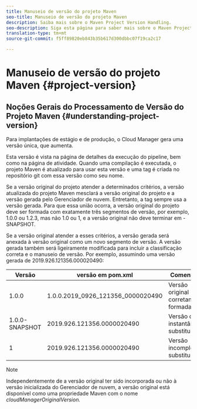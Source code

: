 ```yaml
---
title: Manuseio de versão do projeto Maven
seo-title: Manuseio de versão do projeto Maven
description: Saiba mais sobre o Maven Project Version Handling.
seo-description: Siga esta página para saber mais sobre o Maven Project Version Handling
translation-type: tm+mt
source-git-commit: f5ff89820eb843b35b617d300dbbc07f19ca2c17

---
```



# Manuseio de versão do projeto Maven {#project-version}

## Noções Gerais do Processamento de Versão do Projeto Maven {#understanding-project-version}

Para implantações de estágio e de produção, o Cloud Manager gera uma versão única, que aumenta.

Esta versão é vista na página de detalhes da execução do pipeline, bem como na página de atividade. Quando uma compilação é executada, o projeto Maven é atualizado para usar esta versão e uma tag é criada no repositório git com essa versão como seu nome.

Se a versão original do projeto atender a determinados critérios, a versão atualizada do projeto Maven mesclará a versão original do projeto e a versão gerada pelo Gerenciador de nuvem. Entretanto, a tag sempre usa a versão gerada. Para que essa união ocorra, a versão original do projeto deve ser formada com exatamente três segmentos de versão, por exemplo, 1.0.0 ou 1.2.3, mas não 1.0 ou 1, e a versão original não deve terminar em -SNAPSHOT.

Se a versão original atender a esses critérios, a versão gerada será anexada à versão original como um novo segmento de versão. A versão gerada também será ligeiramente modificada para incluir a classificação correta e o manuseio de versão. Por exemplo, assumindo uma versão gerada de 2019.926.121356.000020490:

| **Versão** | **versão em pom.xml** | **Comentário** |
|---|---|---|
| 1.0.0 | 1.0.0.2019_0926_121356_0000020490 | Versão original corretamente formada |
| 1.0.0-SNAPSHOT | 2019.926.121356.0000020490 | Versão do instantâneo, substituída |
| 1 | 2019.926.121356.0000020490 | Versão incompleta, substituída |

>[!NOTE]
>
>Independentemente de a versão original ter sido incorporada ou não à versão inicializada do Gerenciador de nuvem, a versão original está disponível como uma propriedade Maven com o nome *cloudManagerOriginalVersion.*
